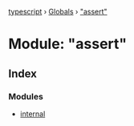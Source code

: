 [typescript](../README.md) › [Globals](../globals.md) › ["assert"](_assert_.md)

# Module: "assert"

## Index

### Modules

* [internal](_assert_.internal.md)
